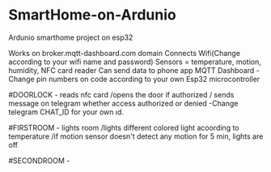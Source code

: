 # SmartHome-on-Ardunio
Ardunio smarthome project on esp32

Works on broker.mqtt-dashboard.com domain
Connects Wifi(Change according to your wifi name and password)
Sensors = temperature, motion, humidity, NFC card reader
Can send data to phone app MQTT Dashboard
-Change pin numbers on code according to your own Esp32 microcontroller

#DOORLOCK - reads nfc card
/opens the door if authorized
/ sends message on telegram whether access authorized or denied
-Change telegram CHAT_ID for your own ıd.

#FIRSTROOM - lights room 
/lights different colored light acoording to temperature
/if motion sensor doesn't detect any motion for 5 min, lights are off


#SECONDROOM - 




